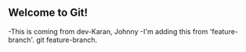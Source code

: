 ## Welcome to Git!

-This is coming from dev-Karan, Johnny
-I'm adding this from 'feature-branch'.
git feature-branch.
